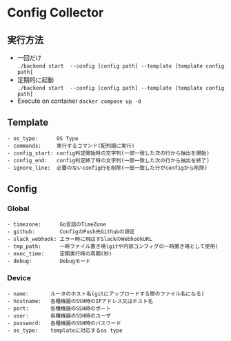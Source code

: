# Config Collector

## 実行方法
- 一回だけ  
```./backend start  --config [config path] --template [template config path]```
- 定期的に起動   
```./backend start  --config [config path] --template [template config path]```
- Execute on container
```docker compose up -d```

## Template
```
- os_type:      OS Type
- commands:     実行するコマンド(配列順に実行)
- config_start: config判定開始時の文字列(一部一致した次の行から抽出を開始)
- config_end:   config判定終了時の文字列(一部一致した次の行から抽出を終了)
- ignore_line:  必要のないconfig行を削除(一部一致した行がconfigから削除)
```

## Config
### Global
```
- timezone:      Go言語のTimeZone
- github:        ConfigのPush先Githubの設定
- slack_webhook: エラー時に飛ばすSlackのWebhookURL
- tmp_path:      一時ファイル置き場(gitや内部コンフィグの一時置き場として使用)
- exec_time:     定期実行時の周期(秒)
- debug:         Debugモード
```
### Device
```
- name:       ルータのホスト名(gitにアップロードする際のファイル名になる)
- hostname:   各種機器のSSH時のIPアドレス又はホスト名
- port:       各種機器のSSH時のポート
- user:       各種機器のSSH時のユーザ
- password:   各種機器のSSH時のパスワード
- os_type:    templateに対応するos type
```
